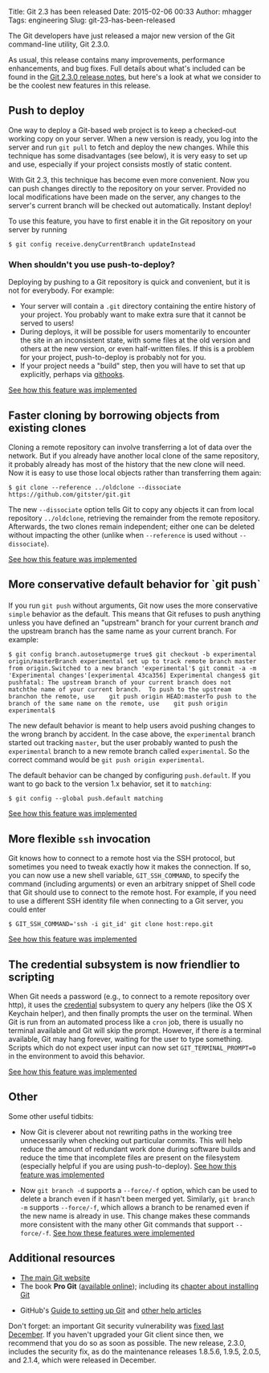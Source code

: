 Title: Git 2.3 has been released
Date: 2015-02-06 00:33
Author: mhagger
Tags: engineering
Slug: git-23-has-been-released

The Git developers have just released a major new version of the Git
command-line utility, Git 2.3.0.

</p>

As usual, this release contains many improvements, performance
enhancements, and bug fixes. Full details about what's included can be
found in the [Git 2.3.0 release
notes](https://github.com/gitster/git/blob/v2.3.0/Documentation/RelNotes/2.3.0.txt),
but here's a look at what we consider to be the coolest new features in
this release.

</p>

Push to deploy
--------------

</p>

One way to deploy a Git-based web project is to keep a checked-out
working copy on your server. When a new version is ready, you log into
the server and run `git pull` to fetch and deploy the new changes. While
this technique has some disadvantages (see below), it is very easy to
set up and use, especially if your project consists mostly of static
content.

</p>

With Git 2.3, this technique has become even more convenient. Now you
can push changes directly to the repository on your server. Provided no
local modifications have been made on the server, any changes to the
server's current branch will be checked out automatically. Instant
deploy!

</p>

To use this feature, you have to first enable it in the Git repository
on your server by running

</p>

<div class="highlight highlight-ShellSession">

    $ git config receive.denyCurrentBranch updateInstead

</div>

</p>

### When shouldn't you use push-to-deploy?

</p>

Deploying by pushing to a Git repository is quick and convenient, but it
is not for everybody. For example:

</p>

-   Your server will contain a `.git` directory containing the entire
    history of your project. You probably want to make extra sure that
    it cannot be served to users!
-   During deploys, it will be possible for users momentarily to
    encounter the site in an inconsistent state, with some files at the
    old version and others at the new version, or even half-written
    files. If this is a problem for your project, push-to-deploy is
    probably not for you.
-   If your project needs a "build" step, then you will have to set that
    up explicitly, perhaps via
    [githooks](http://git-scm.com/docs/githooks).

</p>

[See how this feature was
implemented](https://github.com/gitster/git/commit/72ecc6ef53cb2906f5efab11fa6ab26c1729f233)

</p>

Faster cloning by borrowing objects from existing clones
--------------------------------------------------------

</p>

Cloning a remote repository can involve transferring a lot of data over
the network. But if you already have another local clone of the same
repository, it probably already has most of the history that the new
clone will need. Now it is easy to use those local objects rather than
transferring them again:

</p>

<div class="highlight highlight-ShellSession">

    $ git clone --reference ../oldclone --dissociate https://github.com/gitster/git.git

</div>

</p>

The new `--dissociate` option tells Git to copy any objects it can from
local repository `../oldclone`, retrieving the remainder from the remote
repository. Afterwards, the two clones remain independent; either one
can be deleted without impacting the other (unlike when `--reference` is
used without `--dissociate`).

</p>

[See how this feature was
implemented](https://github.com/gitster/git/commit/d35c8027937546e6b22a2f28123f731c84e3b380)

</p>

<h2>
More conservative default behavior for `git push`

</p>
<p>
</h2>
</p>

If you run `git push` without arguments, Git now uses the more
conservative `simple` behavior as the default. This means that Git
refuses to push anything unless you have defined an "upstream" branch
for your current branch *and* the upstream branch has the same name as
your current branch. For example:

</p>

<div class="highlight highlight-ShellSession">

    $ git config branch.autosetupmerge true$ git checkout -b experimental origin/masterBranch experimental set up to track remote branch master from origin.Switched to a new branch 'experimental'$ git commit -a -m 'Experimental changes'[experimental 43ca356] Experimental changes$ git pushfatal: The upstream branch of your current branch does not matchthe name of your current branch.  To push to the upstream branchon the remote, use    git push origin HEAD:masterTo push to the branch of the same name on the remote, use    git push origin experimental$

</div>

</p>

The new default behavior is meant to help users avoid pushing changes to
the wrong branch by accident. In the case above, the `experimental`
branch started out tracking `master`, but the user probably wanted to
push the `experimental` branch to a new remote branch called
`experimental`. So the correct command would be
`git push origin experimental`.

</p>

The default behavior can be changed by configuring `push.default`. If
you want to go back to the version 1.x behavior, set it to `matching`:

</p>

<div class="highlight highlight-ShellSession">

    $ git config --global push.default matching

</div>

</p>

[See how this feature was
implemented](https://github.com/gitster/git/commit/23c0956441a101b2e8eca7e063e71bdc69a0c415)

</p>

More flexible `ssh` invocation
------------------------------

</p>

Git knows how to connect to a remote host via the SSH protocol, but
sometimes you need to tweak exactly how it makes the connection. If so,
you can now use a new shell variable, `GIT_SSH_COMMAND`, to specify the
command (including arguments) or even an arbitrary snippet of Shell code
that Git should use to connect to the remote host. For example, if you
need to use a different SSH identity file when connecting to a Git
server, you could enter

</p>

<div class="highlight highlight-ShellSession">

    $ GIT_SSH_COMMAND='ssh -i git_id' git clone host:repo.git

</div>

</p>

[See how this feature was
implemented](https://github.com/gitster/git/commit/09d60d785c68c8fa65094ecbe46fbc2a38d0fc1f)

</p>

The credential subsystem is now friendlier to scripting
-------------------------------------------------------

</p>

When Git needs a password (e.g., to connect to a remote repository over
http), it uses the [credential](http://git-scm.com/docs/gitcredentials)
subsystem to query any helpers (like the OS X Keychain helper), and then
finally prompts the user on the terminal. When Git is run from an
automated process like a `cron` job, there is usually no terminal
available and Git will skip the prompt. However, if there *is* a
terminal available, Git may hang forever, waiting for the user to type
something. Scripts which do not expect user input can now set
`GIT_TERMINAL_PROMPT=0` in the environment to avoid this behavior.

</p>

[See how this feature was
implemented](https://github.com/gitster/git/commit/86362f7205a31188846de0aed94620c1f0776931)

</p>

Other
-----

</p>

Some other useful tidbits:

</p>

-   Now Git is cleverer about not rewriting paths in the working tree
    unnecessarily when checking out particular commits. This will help
    reduce the amount of redundant work done during software builds and
    reduce the time that incomplete files are present on the filesystem
    (especially helpful if you are using push-to-deploy). [See how this
    feature was
    implemented](https://github.com/gitster/git/commit/c21df07886bb07a893609ff242e29b1493da1fd8)
    </p>
    <p>
-   Now `git branch -d` supports a `--force/-f` option, which can be
    used to delete a branch even if it hasn't been merged yet.
    Similarly, `git branch -m` supports `--force/-f`, which allows a
    branch to be renamed even if the new name is already in use. This
    change makes these commands more consistent with the many other Git
    commands that support `--force/-f`. [See how these features were
    implemented](https://github.com/gitster/git/commit/15a171f6eb436f9a31986f78bbb115ed4540ad5b)
    </p>
    <p>

</p>

Additional resources
--------------------

</p>

-   [The main Git website](http://git-scm.com/)
-   The book **Pro Git** ([available
    online](http://git-scm.com/book/en/v2)); including its [chapter
    about installing
    Git](http://git-scm.com/book/en/v2/Getting-Started-Installing-Git)
    </p>
    <p>
-   GitHub's [Guide to setting up
    Git](https://help.github.com/articles/set-up-git/) and [other help
    articles](https://help.github.com/)
    </p>
    <p>

</p>

Don't forget: an important Git security vulnerability was [fixed last
December](https://github.com/blog/1938-vulnerability-announced-update-your-git-clients).
If you haven't upgraded your Git client since then, we recommend that
you do so as soon as possible. The new release, 2.3.0, includes the
security fix, as do the maintenance releases 1.8.5.6, 1.9.5, 2.0.5, and
2.1.4, which were released in December.

</p>

